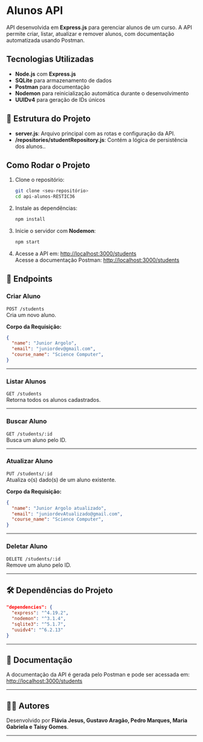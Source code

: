 
# **Alunos API**

API desenvolvida em **Express.js** para gerenciar alunos de um curso. A API permite criar, listar, atualizar e remover alunos, com documentação automatizada usando Postman.

## **Tecnologias Utilizadas**
- **Node.js** com **Express.js**
- **SQLite** para armazenamento de dados
- **Postman** para documentação
- **Nodemon** para reinicialização automática durante o desenvolvimento
- **UUIDv4** para geração de IDs únicos

## 📂 **Estrutura do Projeto**
- **server.js**: Arquivo principal com as rotas e configuração da API.
- **/repositories/studentRepository.js**: Contém a lógica de persistência dos alunos..

## **Como Rodar o Projeto**
1. Clone o repositório:
   ```bash
   git clone <seu-repositório>
   cd api-alunos-RESTIC36
   ```

2. Instale as dependências:
   ```bash
   npm install
   ```

3. Inicie o servidor com **Nodemon**:
   ```bash
   npm start
   ```

4. Acesse a API em: [http://localhost:3000/students](http://localhost:3000/students)  
   Acesse a documentação Postman: [http://localhost:3000/students](http://localhost:3000/students)

## 📌 **Endpoints**
### **Criar Aluno**
`POST /students`  
Cria um novo aluno.

**Corpo da Requisição:**
```json
{
  "name": "Junior Argolo",
  "email": "juniordev@gmail.com",
  "course_name": "Science Computer",
}
```

---

### **Listar Alunos**
`GET /students`  
Retorna todos os alunos cadastrados.

---

### **Buscar Aluno**
`GET /students/:id`  
Busca um aluno pelo ID.

---

### **Atualizar Aluno**
`PUT /students/:id`  
Atualiza o(s) dado(s) de um aluno existente.

**Corpo da Requisição:**
```json
{
  "name": "Junior Argolo atualizado",
  "email": "juniordevAtualizado@gmail.com",
  "course_name": "Science Computer",
}
```

---

### **Deletar Aluno**
`DELETE /students/:id`  
Remove um aluno pelo ID.

---

## 🛠️ **Dependências do Projeto**
```json
"dependencies": {
  "express": "^4.19.2",
  "nodemon": "^3.1.4",
  "sqlite3": "^5.1.7",
  "uuidv4": "^6.2.13"
}
```

---

## 📖 **Documentação**
A documentação da API é gerada pelo Postman e pode ser acessada em:  
[http://localhost:3000/students](http://localhost:3000/students)

---

## 👨‍💻 **Autores**
Desenvolvido por **Flávia Jesus, Gustavo Aragão, Pedro Marques, Maria Gabriela e Taisy Gomes**.

---
